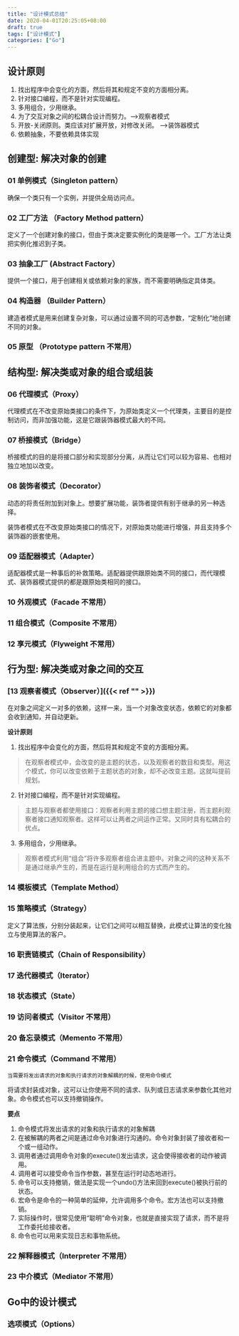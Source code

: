 ```yaml
---
title: "设计模式总结"
date: 2020-04-01T20:25:05+08:00
draft: true
tags: ["设计模式"]
categories: ["Go"]
---
```




## 设计原则
1. 找出程序中会变化的方面，然后将其和规定不变的方面相分离。
2. 针对接口编程，而不是针对实现编程。
3. 多用组合，少用继承。
4. 为了交互对象之间的松耦合设计而努力。-->观察者模式
5. 开放-关闭原则。类应该对扩展开放，对修改关闭。 -->装饰器模式
6. 依赖抽象，不要依赖具体实现

## 创建型: 解决对象的创建

### 01 单例模式（Singleton pattern）

确保一个类只有一个实例，并提供全局访问点。

### 02 工厂方法 （Factory Method pattern）

定义了一个创建对象的接口，但由于类决定要实例化的类是哪一个。工厂方法让类把实例化推迟到子类。

### 03 抽象工厂 (Abstract Factory）

提供一个接口，用于创建相关或依赖对象的家族，而不需要明确指定具体类。

### 04 构造器 （Builder Pattern）

建造者模式是用来创建复杂对象，可以通过设置不同的可选参数，“定制化”地创建不同的对象。

### 05 原型 （Prototype pattern 不常用）

## 结构型: 解决类或对象的组合或组装

### 06 代理模式（Proxy）

代理模式在不改变原始类接口的条件下，为原始类定义一个代理类，主要目的是控制访问，而非加强功能，这是它跟装饰器模式最大的不同。

### 07 桥接模式（Bridge）

桥接模式的目的是将接口部分和实现部分分离，从而让它们可以较为容易、也相对独立地加以改变。

### 08 装饰者模式（Decorator）
动态的将责任附加到对象上。想要扩展功能，装饰者提供有别于继承的另一种选择。

装饰者模式在不改变原始类接口的情况下，对原始类功能进行增强，并且支持多个装饰器的嵌套使用。

### 09 适配器模式（Adapter）

适配器模式是一种事后的补救策略。适配器提供跟原始类不同的接口，而代理模式、装饰器模式提供的都是跟原始类相同的接口。

### 10 外观模式（Facade 不常用）

### 11 组合模式（Composite 不常用）

### 12 享元模式（Flyweight 不常用）

## 行为型: 解决类或对象之间的交互

### [13 观察者模式（Observer）]({{< ref "" >}})

在对象之间定义一对多的依赖，这样一来，当一个对象改变状态，依赖它的对象都会收到通知，并自动更新。

**设计原则**
1. 找出程序中会变化的方面，然后将其和规定不变的方面相分离。
> 在观察者模式中，会改变的是主题的状态，以及观察者的数目和类型。用这个模式，你可以改变依赖于主题状态的对象，却不必改变主题。这就叫提前规划。
2. 针对接口编程，而不是针对实现编程。
 > 主题与观察者都使用接口：观察者利用主题的接口想主题注册，而主题利观察者接口通知观察者。这样可以让两者之间运作正常。又同时具有松耦合的优点。
3. 多用组合，少用继承。
> 观察者模式利用“组合”将许多观察者组合进主题中。对象之间的这种关系不是通过继承产生的，而是在运行是利用组合的方式而产生的。

### 14 模板模式（Template Method）

### 15 策略模式（Strategy）
定义了算法族，分别分装起来，让它们之间可以相互替换，此模式让算法的变化独立与使用算法的客户。

### 16 职责链模式（Chain of Responsibility）

### 17 迭代器模式（Iterator）

### 18 状态模式（State）

### 19 访问者模式（Visitor 不常用）

### 20 备忘录模式（Memento 不常用）

### 21 命令模式（Command 不常用）
`当需要将发出请求的对象和执行请求的对象解耦的时候，使用命令模式`

将请求封装成对象，这可以让你使用不同的请求、队列或日志请求来参数化其他对象。命令模式也可以支持撤销操作。

**要点**
1. 命令模式将发出请求的对象和执行请求的对象解耦
2. 在被解耦的两者之间是通过命令对象进行沟通的。命令对象封装了接收者和一个或一组动作。
3. 调用者通过调用命令对象的execute()发出请求，这会使得接收者的动作被调用。
4. 调用者可以接受命令当作参数，甚至在运行时动态地进行。
5. 命令可以支持撤销，做法是实现一个undo()方法来回到execute()被执行前的状态。
6. 宏命令是命令的一种简单的延伸，允许调用多个命令。宏方法也可以支持撤销。
7. 实际操作时，很常见使用“聪明”命令对象，也就是直接实现了请求，而不是将工作委托给接收者。
8. 命令也可以用来实现日志和事物系统。

### 22 解释器模式（Interpreter 不常用）

### 23 中介模式（Mediator 不常用）

## Go中的设计模式

### 选项模式（Options）

